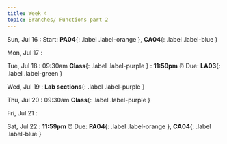 ```yaml
---
title: Week 4
topic: Branches/ Functions part 2
---
```

Sun, Jul 16
: Start: **PA04**{: .label .label-orange }, **CA04**{: .label .label-blue }


Mon, Jul 17
: 

Tue, Jul 18
: 09:30am **Class**{: .label .label-purple }
: **11:59pm**  ⏰  Due: **LA03**{: .label .label-green }


Wed, Jul 19
: **Lab sections**{: .label .label-purple }


Thu, Jul 20
: 09:30am **Class**{: .label .label-purple } 


Fri, Jul 21
: 

Sat, Jul 22
: **11:59pm**  ⏰  Due: **PA04**{: .label .label-orange }, **CA04**{: .label .label-blue }


